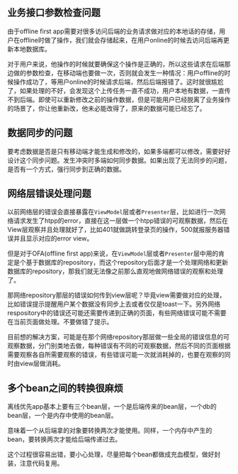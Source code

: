 ## 业务接口参数检查问题

由于offline first app需要对很多访问后端的业务请求做对应的本地话的存储，用户在offline时做了操作，我们就会存储起来，在用户online的时候去访问后端再更新本地数据库。

对于用户来说，他操作的时候就要确保这个操作是正确的，所以这些请求在后端那边做的参数检查，在移动端也要做一次，否则就会发生一种情况：用户offline的时候操作成功了，等用户online的时候请求后端，然后后端报错了。这时就很尴尬了，如果处理的不好，会发现这个上传任务一直不成功，用户本地有数据，一直传不到后端。即使可以重新修改之前的操作数据，但是可能用户已经脱离了业务操作的场景了，你让他重新改，他未必能改得了，原来的数据可能已经忘了。



## 数据同步的问题

要考虑数据是否是只有移动端才能生成和修改的，如果多端都可以修改，需要好好设计这个同步问题。发生冲突时多端如何同步数据。如果出现了无法同步的问题，是否有一个方式，强行同步到正确的数据。



## 网络层错误处理问题

以前网络层的错误会直接暴露在`ViewModel`层或者`Presenter`层，比如进行一次网络请求发生了htpp的error，直接在这一层做一个htpp错误的可观察数据，然后在View层观察并且处理就好了，比如401就做跳转登录页的操作，500就报服务器错误并且显示对应的error view。

但是对于OFA(offline first app)来说，在`ViewModel`层或者`Presenter`层中用的肯定是个基于数据库的repository，而这个repository后面才是一个处理网络和更新数据库的repository，那我们就无法像之前那么直观地做网络错误的观察和处理了。

那网络repository那层的错误如何传到view层呢？毕竟view需要做对应的处理，比如错误提示提醒用户某个数据没有同步上去或者仅仅是toast一下。另外网络respository中的错误还可能还需要传递到正确的页面，有些网络错误可能不需要在当前页面做处理。不要做错了提示。

目前想的解决方案，可能是在那个网络repository那层做一些全局的错误信息的可观察数据，分门别类地去做，每种错误有不同的可观察数据，然后不同的页面根据需要观察各自所需要观察的错误，有些错误可能一次就消耗掉的，也要在观察的同时由view层做消耗。



## 多个bean之间的转换很麻烦

离线优先app基本上要有三个bean层，一个是后端传来的bean层，一个db的bean层，一个是内存中使用的bean层。

意味着一个从后端拿的对象要转换两次才能使用。同样，一个内存中产生的bean，要转换两次才能给后端传递过去。

这个过程很容易出错，要小心处理，尽量把每个bean都做成充血模型，做好封装，注意代码复用。